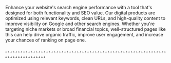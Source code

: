<p>Enhance your website&#39;s search engine performance with a tool that&#39;s designed for both functionality and SEO value. Our digital products are optimized using relevant keywords, clean URLs, and high-quality content to improve visibility on Google and other search engines. Whether you&#39;re targeting niche markets or broad financial topics, well-structured pages like this can help drive organic traffic, improve user engagement, and increase your chances of ranking on page one.</p>

<p>
	<a href="https://ditalxy15.weebly.com/">.</a>
	<a href="https://ditalxy13.weebly.com/">.</a>
	<a href="https://ditalxy11.weebly.com/">.</a>
	<a href="https://ditalxy07.weebly.com/">.</a>
	<a href="https://ditalxy05.weebly.com/">.</a>
	<a href="https://ditalxy03.weebly.com/">.</a>
	<a href="https://ditalxy21.weebly.com/">.</a>
	<a href="https://ditalxy77.weebly.com/">.</a>
	<a href="https://ditalxy71.weebly.com/">.</a>
	<a href="https://ditalxy65.weebly.com/">.</a>
	<a href="https://ditalxy59.weebly.com/">.</a>
	<a href="https://ditalxy53.weebly.com/">.</a>
	<a href="https://ditalxy47.weebly.com/">.</a>
	<a href="https://ditalxy41.weebly.com/">.</a>
	<a href="https://ditalxy35.weebly.com/">.</a>
	<a href="https://ditalxy29.weebly.com/">.</a>
	<a href="https://ditalxy23.weebly.com/">.</a>
	<a href="https://ditalxy20.weebly.com/">.</a>
	<a href="https://ditalxy80.weebly.com/">.</a>
	<a href="https://ditalxy74.weebly.com/">.</a>
	<a href="https://ditalxy68.weebly.com/">.</a>
	<a href="https://ditalxy62.weebly.com/">.</a>
	<a href="https://ditalxy56.weebly.com/">.</a>
	<a href="https://ditalxy50.weebly.com/">.</a>
	<a href="https://ditalxy44.weebly.com/">.</a>
	<a href="https://ditalxy38.weebly.com/">.</a>
	<a href="https://ditalxy32.weebly.com/">.</a>
	<a href="https://ditalxy26.weebly.com/">.</a>
	<a href="https://ditalxy16.weebly.com/">.</a>
	<a href="https://ditalxy14.weebly.com/">.</a>
	<a href="https://ditalxy12.weebly.com/">.</a>
	<a href="https://ditalxy08.weebly.com/">.</a>
	<a href="https://ditalxy06.weebly.com/">.</a>
	<a href="https://ditalxy04.weebly.com/">.</a>
	<a href="https://ditalxy02.weebly.com/">.</a>
	<a href="https://ditalxy22.weebly.com/">.</a>
	<a href="https://ditalxy78.weebly.com/">.</a>
	<a href="https://ditalxy72.weebly.com/">.</a>
	<a href="https://ditalxy66.weebly.com/">.</a>
	<a href="https://ditalxy60.weebly.com/">.</a>
	<a href="https://ditalxy54.weebly.com/">.</a>
	<a href="https://ditalxy48.weebly.com/">.</a>
	<a href="https://ditalxy42.weebly.com/">.</a>
	<a href="https://ditalxy36.weebly.com/">.</a>
	<a href="https://ditalxy30.weebly.com/">.</a>
	<a href="https://ditalxy24.weebly.com/">.</a>
	<a href="https://ditalxy17.weebly.com/">.</a>
	<a href="https://ditalxy81.weebly.com/">.</a>
	<a href="https://ditalxy75.weebly.com/">.</a>
	<a href="https://ditalxy69.weebly.com/">.</a>
	<a href="https://ditalxy63.weebly.com/">.</a>
	<a href="https://ditalxy57.weebly.com/">.</a>
	<a href="https://ditalxy51.weebly.com/">.</a>
	<a href="https://ditalxy45.weebly.com/">.</a>
	<a href="https://ditalxy39.weebly.com/">.</a>
	<a href="https://ditalxy33.weebly.com/">.</a>
	<a href="https://ditalxy27.weebly.com/">.</a>
	<a href="https://ditalxy19.weebly.com/">.</a>
	<a href="https://ditalxy79.weebly.com/">.</a>
	<a href="https://ditalxy73.weebly.com/">.</a>
	<a href="https://ditalxy67.weebly.com/">.</a>
	<a href="https://ditalxy61.weebly.com/">.</a>
	<a href="https://ditalxy55.weebly.com/">.</a>
	<a href="https://ditalxy49.weebly.com/">.</a>
	<a href="https://ditalxy43.weebly.com/">.</a>
	<a href="https://ditalxy37.weebly.com/">.</a>
	<a href="https://ditalxy31.weebly.com/">.</a>
	<a href="https://ditalxy25.weebly.com/">.</a>
	<a href="https://ditalxy18.weebly.com/">.</a>
	<a href="https://ditalxy82.weebly.com/">.</a>
	<a href="https://ditalxy76.weebly.com/">.</a>
	<a href="https://ditalxy70.weebly.com/">.</a>
	<a href="https://ditalxy64.weebly.com/">.</a>
	<a href="https://ditalxy58.weebly.com/">.</a>
	<a href="https://ditalxy52.weebly.com/">.</a>
	<a href="https://ditalxy46.weebly.com/">.</a>
	<a href="https://ditalxy40.weebly.com/">.</a>
	<a href="https://ditalxy34.weebly.com/">.</a>
	<a href="https://ditalxy28.weebly.com/">.</a>
	<br>
</p>
